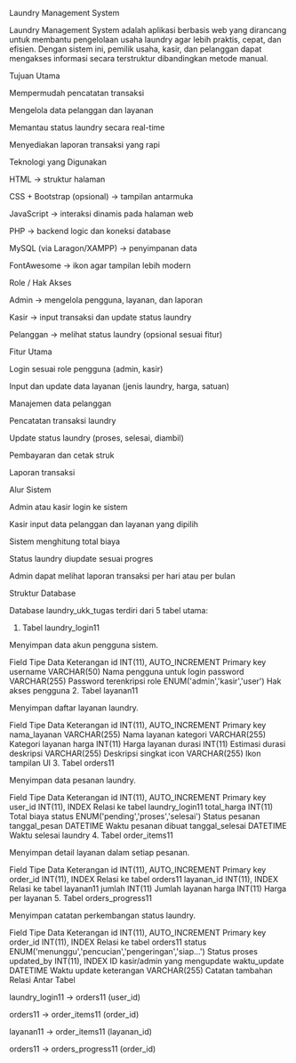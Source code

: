 Laundry Management System

Laundry Management System adalah aplikasi berbasis web yang dirancang untuk membantu pengelolaan usaha laundry agar lebih praktis, cepat, dan efisien. Dengan sistem ini, pemilik usaha, kasir, dan pelanggan dapat mengakses informasi secara terstruktur dibandingkan metode manual.

Tujuan Utama

Mempermudah pencatatan transaksi

Mengelola data pelanggan dan layanan

Memantau status laundry secara real-time

Menyediakan laporan transaksi yang rapi

Teknologi yang Digunakan

HTML → struktur halaman

CSS + Bootstrap (opsional) → tampilan antarmuka

JavaScript → interaksi dinamis pada halaman web

PHP → backend logic dan koneksi database

MySQL (via Laragon/XAMPP) → penyimpanan data

FontAwesome → ikon agar tampilan lebih modern

Role / Hak Akses

Admin → mengelola pengguna, layanan, dan laporan

Kasir → input transaksi dan update status laundry

Pelanggan → melihat status laundry (opsional sesuai fitur)

Fitur Utama

Login sesuai role pengguna (admin, kasir)

Input dan update data layanan (jenis laundry, harga, satuan)

Manajemen data pelanggan

Pencatatan transaksi laundry

Update status laundry (proses, selesai, diambil)

Pembayaran dan cetak struk

Laporan transaksi

Alur Sistem

Admin atau kasir login ke sistem

Kasir input data pelanggan dan layanan yang dipilih

Sistem menghitung total biaya

Status laundry diupdate sesuai progres

Admin dapat melihat laporan transaksi per hari atau per bulan

Struktur Database

Database laundry_ukk_tugas terdiri dari 5 tabel utama:

1. Tabel laundry_login11

Menyimpan data akun pengguna sistem.

Field	Tipe Data	Keterangan
id	INT(11), AUTO_INCREMENT	Primary key
username	VARCHAR(50)	Nama pengguna untuk login
password	VARCHAR(255)	Password terenkripsi
role	ENUM('admin','kasir','user')	Hak akses pengguna
2. Tabel layanan11

Menyimpan daftar layanan laundry.

Field	Tipe Data	Keterangan
id	INT(11), AUTO_INCREMENT	Primary key
nama_layanan	VARCHAR(255)	Nama layanan
kategori	VARCHAR(255)	Kategori layanan
harga	INT(11)	Harga layanan
durasi	INT(11)	Estimasi durasi
deskripsi	VARCHAR(255)	Deskripsi singkat
icon	VARCHAR(255)	Ikon tampilan UI
3. Tabel orders11

Menyimpan data pesanan laundry.

Field	Tipe Data	Keterangan
id	INT(11), AUTO_INCREMENT	Primary key
user_id	INT(11), INDEX	Relasi ke tabel laundry_login11
total_harga	INT(11)	Total biaya
status	ENUM('pending','proses','selesai')	Status pesanan
tanggal_pesan	DATETIME	Waktu pesanan dibuat
tanggal_selesai	DATETIME	Waktu selesai laundry
4. Tabel order_items11

Menyimpan detail layanan dalam setiap pesanan.

Field	Tipe Data	Keterangan
id	INT(11), AUTO_INCREMENT	Primary key
order_id	INT(11), INDEX	Relasi ke tabel orders11
layanan_id	INT(11), INDEX	Relasi ke tabel layanan11
jumlah	INT(11)	Jumlah layanan
harga	INT(11)	Harga per layanan
5. Tabel orders_progress11

Menyimpan catatan perkembangan status laundry.

Field	Tipe Data	Keterangan
id	INT(11), AUTO_INCREMENT	Primary key
order_id	INT(11), INDEX	Relasi ke tabel orders11
status	ENUM('menunggu','pencucian','pengeringan','siap...')	Status proses
updated_by	INT(11), INDEX	ID kasir/admin yang mengupdate
waktu_update	DATETIME	Waktu update
keterangan	VARCHAR(255)	Catatan tambahan
Relasi Antar Tabel

laundry_login11 → orders11 (user_id)

orders11 → order_items11 (order_id)

layanan11 → order_items11 (layanan_id)

orders11 → orders_progress11 (order_id)
